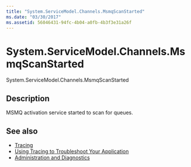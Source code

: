 ```yaml
---
title: "System.ServiceModel.Channels.MsmqScanStarted"
ms.date: "03/30/2017"
ms.assetid: 56046431-94fc-4b04-a0fb-4b3f3e31a26f
---
```

# System.ServiceModel.Channels.MsmqScanStarted
System.ServiceModel.Channels.MsmqScanStarted  
  
## Description  
 MSMQ activation service started to scan for queues.  
  
## See also
- [Tracing](../../../../../docs/framework/wcf/diagnostics/tracing/index.md)
- [Using Tracing to Troubleshoot Your Application](../../../../../docs/framework/wcf/diagnostics/tracing/using-tracing-to-troubleshoot-your-application.md)
- [Administration and Diagnostics](../../../../../docs/framework/wcf/diagnostics/index.md)

